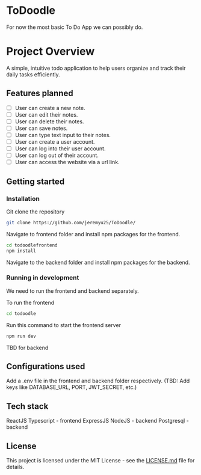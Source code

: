 # ToDoodle
For now the most basic To Do App we can possibly do.

# Project Overview
A simple, intuitive todo application to help users organize and track their daily tasks efficiently.

## Features planned
- [ ]  User can create a new note.
- [ ]  User can edit their notes.
- [ ]  User can delete their notes.
- [ ]  User can save notes.
- [ ]  User can type text input to their notes.
- [ ]  User can create a user account.
- [ ]  User can log into their user account.
- [ ]  User can log out of their account.
- [ ]  User can access the website via a url link.

## Getting started

### Installation

Git clone the repository
```sh
git clone https://github.com/jeremyu25/ToDoodle/
```
Navigate to frontend folder and install npm packages for the frontend.
```sh
cd todoodlefrontend
npm install
```

Navigate to the backend folder and install npm packages for the backend.

### Running in development

We need to run the frontend and backend separately.

To run the frontend
```sh
cd todoodle
```
Run this command to start the frontend server
```sh
npm run dev
```

TBD for backend

## Configurations used

Add a .env file in the frontend and backend folder respectively.
(TBD: Add keys like DATABASE_URL, PORT, JWT_SECRET, etc.)

## Tech stack

ReactJS Typescript - frontend
ExpressJS NodeJS - backend
Postgresql - backend

## License

This project is licensed under the MIT License - see the [LICENSE.md](LICENSE.md) file for details.